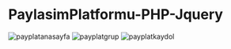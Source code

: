 # PaylasimPlatformu-PHP-Jquery
 ![payplatanasayfa](https://github.com/Vol4tile/PaylasimPlatformu-PHP-Jquery/assets/104697209/46d77ca7-ad4a-4e07-bc8a-cedac74185de)
![payplatgrup](https://github.com/Vol4tile/PaylasimPlatformu-PHP-Jquery/assets/104697209/863f3a11-b382-4709-97fc-027edf44edd4)
![payplatkaydol](https://github.com/Vol4tile/PaylasimPlatformu-PHP-Jquery/assets/104697209/fc2b61e6-db14-45d3-b1da-70ac693761b6)

